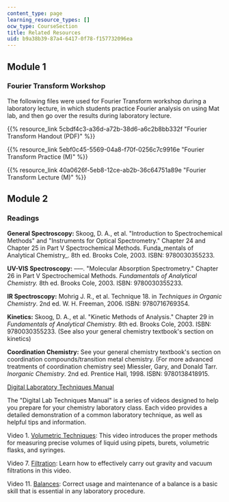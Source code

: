 ```yaml
---
content_type: page
learning_resource_types: []
ocw_type: CourseSection
title: Related Resources
uid: b9a38b39-87a4-6417-0f78-f157732096ea
---
```


Module 1
--------

### Fourier Transform Workshop

The following files were used for Fourier Transform workshop during a laboratory lecture, in which students practice Fourier analysis on using Mat lab, and then go over the results during laboratory lecture.

{{% resource_link 5cbdf4c3-a36d-a72b-38d6-a6c2b8bb332f "Fourier Transform Handout (PDF)" %}}

{{% resource_link 5ebf0c45-5569-04a8-f70f-0256c7c9916e "Fourier Transform Practice (M)" %}}

{{% resource_link 40a0626f-5eb8-12ce-ab2b-36c64751a89e "Fourier Transform Lecture (M)" %}}

Module 2
--------

### Readings

**General Spectroscopy:** Skoog, D. A., et al. "Introduction to Spectrochemical Methods" and "Instruments for Optical Spectrometry." Chapter 24 and Chapter 25 in Part V Spectrochemical Methods. Funda_mentals of Analytical Chemistry_. 8th ed. Brooks Cole, 2003. ISBN: 9780030355233.

**UV-VIS Spectroscopy:** –––. "Molecular Absorption Spectrometry." Chapter 26 in Part V Spectrochemical Methods. _Fundamentals of Analytical Chemistry._ 8th ed. Brooks Cole, 2003. ISBN: 9780030355233.

**IR Spectroscopy:** Mohrig J. R., et al. Technique 18. in _Techniques in Organic Chemistry_. 2nd ed. W. H. Freeman, 2006. ISBN: 9780716769354.

**Kinetics:** Skoog, D. A., et al. "Kinetic Methods of Analysis." Chapter 29 in _Fundamentals of Analytical Chemistry._ 8th ed. Brooks Cole, 2003. ISBN: 9780030355233. (See also your general chemistry textbook's section on kinetics)

**Coordination Chemistry:** See your general chemistry textbook's section on coordination compounds/transition metal chemistry. (For more advanced treatments of coordination chemistry see) Miessler, Gary, and Donald Tarr. _Inorganic Chemistry_. 2nd ed. Prentice Hall, 1998. ISBN: 9780138418915.

[Digital Laboratory Techniques Manual](/courses/res-5-0001-digital-lab-techniques-manual-spring-2007)

The "Digital Lab Techniques Manual" is a series of videos designed to help you prepare for your chemistry laboratory class. Each video provides a detailed demonstration of a common laboratory technique, as well as helpful tips and information.

Video 1. [Volumetric Techniques](/courses/res-5-0001-digital-lab-techniques-manual-spring-2007/resources/volumetric-techniques): This video introduces the proper methods for measuring precise volumes of liquid using pipets, burets, volumetric flasks, and syringes.

Video 7. [Filtration](/courses/res-5-0001-digital-lab-techniques-manual-spring-2007/resources/filtration): Learn how to effectively carry out gravity and vacuum filtrations in this video.

Video 11. [Balances](/courses/res-5-0001-digital-lab-techniques-manual-spring-2007/resources/using-a-balance): Correct usage and maintenance of a balance is a basic skill that is essential in any laboratory procedure.